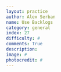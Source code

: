 ```yaml
---
layout: practice
author: Alex Serban
name: Use Backlogs
category: general
index: 27
difficulty: #
comments: True
description:
image: #
photocredit: #
---
```

